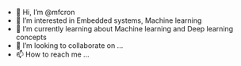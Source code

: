 - 👋 Hi, I’m @mfcron
- 👀 I’m interested in Embedded systems, Machine learning
- 🌱 I’m currently learning about Machine learning and Deep learning concepts
- 💞️ I’m looking to collaborate on ...
- 📫 How to reach me ...

<!---
mfcron/mfcron is a ✨ special ✨ repository because its `README.md` (this file) appears on your GitHub profile.
You can click the Preview link to take a look at your changes.
--->
